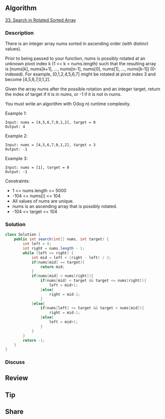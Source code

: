 ## Algorithm

[33. Search in Rotated Sorted Array](https://leetcode.com/problems/search-in-rotated-sorted-array/)

### Description

There is an integer array nums sorted in ascending order (with distinct values).

Prior to being passed to your function, nums is possibly rotated at an unknown pivot index k (1 <= k < nums.length) such that the resulting array is [nums[k], nums[k+1], ..., nums[n-1], nums[0], nums[1], ..., nums[k-1]] (0-indexed). For example, [0,1,2,4,5,6,7] might be rotated at pivot index 3 and become [4,5,6,7,0,1,2].

Given the array nums after the possible rotation and an integer target, return the index of target if it is in nums, or -1 if it is not in nums.

You must write an algorithm with O(log n) runtime complexity.

Example 1:

```
Input: nums = [4,5,6,7,0,1,2], target = 0
Output: 4
```

Example 2:

```
Input: nums = [4,5,6,7,0,1,2], target = 3
Output: -1
```

Example 3:

```
Input: nums = [1], target = 0
Output: -1
```

Constraints:

- 1 <= nums.length <= 5000
- -104 <= nums[i] <= 104
- All values of nums are unique.
- nums is an ascending array that is possibly rotated.
- -104 <= target <= 104

### Solution

```java
class Solution {
    public int search(int[] nums, int target) {
        int left = 0;
        int right = nums.length - 1;
        while (left <= right) {
            int mid = left + (right - left) / 2;
            if(nums[mid] == target){
                return mid;
            }
            if(nums[mid] < nums[right]){
                if(nums[mid] < target && target <= nums[right]){
                    left = mid+1;
                }else{
                    right = mid-1;
                }
            }else{
                if(nums[left] <= target && target < nums[mid]){
                    right = mid-1;
                }else{
                    left = mid+1;
                }
            }
        }
        return -1;
    }
}
```

### Discuss

## Review


## Tip


## Share
